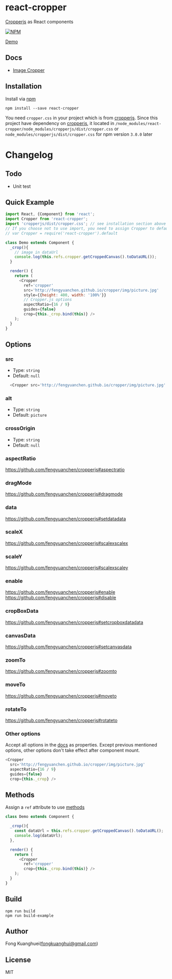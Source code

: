 # react-cropper

[Cropperjs](https://github.com/fengyuanchen/cropperjs) as React components

[![NPM](https://nodei.co/npm/react-cropper.png)](https://www.npmjs.com/package/react-cropper)

[Demo](http://roadmanfong.github.io/react-cropper/example/)


## Docs

* [Image Cropper](https://github.com/fengyuanchen/cropper)

## Installation

Install via [npm](https://www.npmjs.com/package/react-cropper)

```shell
npm install --save react-cropper
```

You need `cropper.css` in your project which is from [cropperjs](https://www.npmjs.com/package/cropperjs).
Since this project have dependency on [cropperjs](https://www.npmjs.com/package/cropperjs), it located in `/node_modules/react-cropper/node_modules/cropperjs/dist/cropper.css` or `node_modules/cropperjs/dist/cropper.css` for npm version `3.0.0` later

# Changelog


## Todo
* Unit test

## Quick Example
```js
import React, {Component} from 'react';
import Cropper from 'react-cropper';
import 'cropperjs/dist/cropper.css'; // see installation section above for versions of NPM older than 3.0.0
// If you choose not to use import, you need to assign Cropper to default
// var Cropper = require('react-cropper').default

class Demo extends Component {
  _crop(){
    // image in dataUrl
    console.log(this.refs.cropper.getCroppedCanvas().toDataURL());
  }

  render() {
    return (
      <Cropper
        ref='cropper'
        src='http://fengyuanchen.github.io/cropper/img/picture.jpg'
        style={{height: 400, width: '100%'}}
        // Cropper.js options
        aspectRatio={16 / 9}
        guides={false}
        crop={this._crop.bind(this)} />
    );
  }
}
```

## Options

### src
* Type: `string`
* Default: `null`

```js
  <Cropper src='http://fengyuanchen.github.io/cropper/img/picture.jpg' />
```
### alt
* Type: `string`
* Default: `picture`

### crossOrigin
* Type: `string`
* Default: `null`

### aspectRatio
https://github.com/fengyuanchen/cropperjs#aspectratio

### dragMode
https://github.com/fengyuanchen/cropperjs#dragmode

### data
https://github.com/fengyuanchen/cropperjs#setdatadata

### scaleX
https://github.com/fengyuanchen/cropperjs#scalexscalex

### scaleY
https://github.com/fengyuanchen/cropperjs#scalexscaley

### enable
https://github.com/fengyuanchen/cropperjs#enable
https://github.com/fengyuanchen/cropperjs#disable

### cropBoxData
https://github.com/fengyuanchen/cropperjs#setcropboxdatadata

### canvasData
https://github.com/fengyuanchen/cropperjs#setcanvasdata

### zoomTo
https://github.com/fengyuanchen/cropperjs#zoomto

### moveTo
https://github.com/fengyuanchen/cropperjs#moveto

### rotateTo
https://github.com/fengyuanchen/cropperjs#rotateto

### Other options
Accept all options in the [docs](https://github.com/fengyuanchen/cropperjs#options) as properties.
Except previous mentioned options, other options don't take effect after component mount.

```js
<Cropper
  src='http://fengyuanchen.github.io/cropper/img/picture.jpg'
  aspectRatio={16 / 9} 
  guides={false} 
  crop={this._crop} />
```

## Methods
Assign a `ref` attribute to use [methods](https://github.com/fengyuanchen/cropper#methods)

```js
class Demo extends Component {

  _crop(){
    const dataUrl = this.refs.cropper.getCroppedCanvas().toDataURL();
    console.log(dataUrl);
  },

  render() {
    return (
      <Cropper
        ref='cropper'
        crop={this._crop.bind(this)} />
    );
  }
}
```

## Build

```
npm run build
npm run build-example
```

## Author
Fong Kuanghuei(fongkuanghui@gmail.com)

## License
MIT
